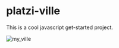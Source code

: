# platzi-ville
This is a cool javascript get-started project.

![my_ville](https://user-images.githubusercontent.com/37674695/204706857-b5d49b29-dcb2-4229-b7d3-dc56d560bfdc.gif)
